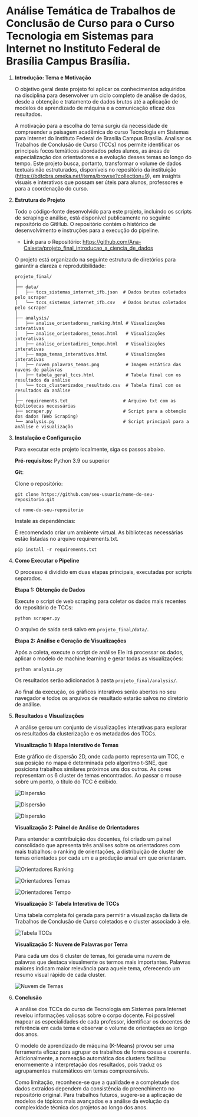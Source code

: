 # Análise Temática de Trabalhos de Conclusão de Curso para o Curso Tecnologia em Sistemas para Internet no Instituto Federal de Brasília Campus Brasília.

1. **Introdução: Tema e Motivação**
    
    O objetivo geral deste projeto foi aplicar os conhecimentos adquiridos na disciplina para desenvolver um ciclo completo de análise de dados, desde a obtenção e tratamento de dados brutos até a aplicação de modelos de aprendizado de máquina e a comunicação eficaz dos resultados.

    A motivação para a escolha do tema surgiu da necessidade de compreender a paisagem acadêmica do curso Tecnologia em Sistemas para Internet do Instituto Federal de Brasília Campus Brasília. Analisar os Trabalhos de Conclusão de Curso (TCCs) nos permite identificar os principais focos temáticos abordados pelos alunos, as áreas de especialização dos orientadores e a evolução desses temas ao longo do tempo. Este projeto busca, portanto, transformar o volume de dados textuais não estruturados, disponíveis no repositório da instituição (https://bdtcbra.omeka.net/items/browse?collection=9), em insights visuais e interativos que possam ser úteis para alunos, professores e para a coordenação do curso.

2. **Estrutura do Projeto**

    Todo o código-fonte desenvolvido para este projeto, incluindo os scripts de scraping e análise, está disponível publicamente no seguinte repositório do GitHub. O repositório contém o histórico de desenvolvimento e instruções para a execução do pipeline.

    - Link para o Repositório: https://github.com/Ana-Caixeta/projeto_final_introducao_a_ciencia_de_dados

    O projeto está organizado na seguinte estrutura de diretórios para garantir a clareza e reprodutibilidade:

    ```
    projeto_final/
    │
    ├── data/
    │   ├── tccs_sistemas_internet_ifb.json  # Dados brutos coletados pelo scraper
    │   └── tccs_sistemas_internet_ifb.csv   # Dados brutos coletados pelo scraper
    │
    ├── analysis/
    │   ├── analise_orientadores_ranking.html # Visualizações interativas
    │   ├── analise_orientadores_temas.html   # Visualizações interativas
    │   ├── analise_orientadires_tempo.html   # Visualizações interativas
    │   ├── mapa_temas_interativos.html       # Visualizações interativas
    │   ├── nuvem_palavras_temas.png          # Imagem estática das nuvens de palavras
    │   ├── tabela_geral_tccs.html            # Tabela final com os resultados da análise
    │   └── tccs_clusterizados_resultado.csv  # Tabela final com os resultados da análise
    │
    ├── requirements.txt                     # Arquivo txt com as bibliotecas necessárias
    ├── scraper.py                           # Script para a obtenção dos dados (Web Scraping)
    └── analysis.py                          # Script principal para a análise e visualização
    ```

3. **Instalação e Configuração**

    Para executar este projeto localmente, siga os passos abaixo.

    **Pré-requisitos:** Python 3.9 ou superior

    **Git**:

    Clone o repositório:
    
    `git clone https://github.com/seu-usuario/nome-do-seu-repositorio.git`
    
    `cd nome-do-seu-repositorio`
    
    Instale as dependências:

    É recomendado criar um ambiente virtual. As bibliotecas necessárias estão listadas no arquivo requirements.txt.

    `pip install -r requirements.txt`

4. **Como Executar o Pipeline**

    O processo é dividido em duas etapas principais, executadas por scripts separados.

    **Etapa 1: Obtenção de Dados**
    
    Execute o script de web scraping para coletar os dados mais recentes do repositório de TCCs:
    
    `python scraper.py`
    
    O arquivo de saída será salvo em `projeto_final/data/`.

    **Etapa 2: Análise e Geração de Visualizações**
    
    Após a coleta, execute o script de análise Ele irá processar os dados, aplicar o modelo de machine learning e gerar todas as visualizações:
    
    `python analysis.py`

    Os resultados serão adicionados à pasta `projeto_final/analysis/`.

    Ao final da execução, os gráficos interativos serão abertos no seu navegador e todos os arquivos de resultado estarão salvos no diretório de análise.

5. **Resultados e Visualizações**

    A análise gerou um conjunto de visualizações interativas para explorar os resultados da clusterização e os metadados dos TCCs.

    **Visualização 1: Mapa Interativo de Temas**

    Este gráfico de dispersão 2D, onde cada ponto representa um TCC, e sua posição no mapa é determinada pelo algoritmo t-SNE, que posiciona trabalhos similares próximos uns dos outros. As cores representam os 6 cluster de temas encontrados. Ao passar o mouse sobre um ponto, o título do TCC é exibido.

    ![Dispersão](img/dispersao.png)

    ![Dispersão](img/dispersao_comparacao1.png)

    ![Dispersão](img/dispersao_comparacao2.png)

    **Visualização 2: Painel de Análise de Orientadores**

    Para entender a contribuição dos docentes, foi criado um painel consolidado que apresenta três análises sobre os orientadores com mais trabalhos: o ranking de orientações, a distribuição de cluster de temas orientados por cada um e a produção anual em que orientaram.

    ![Orientadores Ranking](img/orientadores_ranking.png)

    ![Orientadores Temas](img/orientadores_temas.png)

    ![Orientadores Tempo](img/orientadores_tempo.png)

    **Visualização 3: Tabela Interativa de TCCs**
    
    Uma tabela completa foi gerada para permitir a visualização da lista de Trabalhos de Conclusão de Curso coletados e o cluster associado à ele.

    ![Tabela TCCs](img/tabela_geral_tccs.png)

    **Visualização 5: Nuvem de Palavras por Tema**
    
    Para cada um dos 6 cluster de temas, foi gerada uma nuvem de palavras que destaca visualmente os termos mais importantes. Palavras maiores indicam maior relevância para aquele tema, oferecendo um resumo visual rápido de cada cluster.

    ![Nuvem de Temas](img/nuvem_palavras_temas.png)

6. **Conclusão**

    A análise dos TCCs do curso de Tecnologia em Sistemas para Internet revelou informações valiosas sobre o corpo docente. Foi possível mapear as especialidades de cada professor, identificar os docentes de referência em cada tema e observar o volume de orientações ao longo dos anos.

    O modelo de aprendizado de máquina (K-Means) provou ser uma ferramenta eficaz para agrupar os trabalhos de forma coesa e coerente. Adicionalmente, a nomeação automática dos clusters facilitou enormemente a interpretação dos resultados, pois traduz os agrupamentos matemáticos em temas compreensíveis.

    Como limitação, reconhece-se que a qualidade e a completude dos dados extraídos dependem da consistência do preenchimento no repositório original. Para trabalhos futuros, sugere-se a aplicação de modelos de tópicos mais avançados e a análise da evolução da complexidade técnica dos projetos ao longo dos anos.
